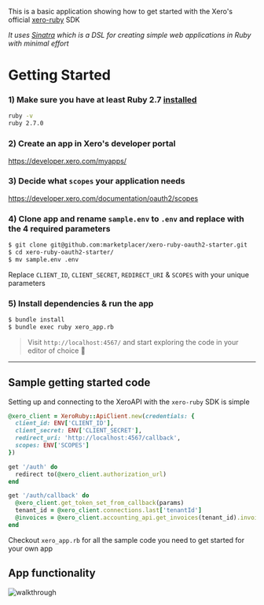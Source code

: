 This is a basic application showing how to get started with the Xero's official [xero-ruby](https://github.com/XeroAPI/xero-ruby) SDK

*It uses [Sinatra](https://github.com/sinatra/sinatra) which is a DSL for creating simple web applications in Ruby with minimal effort*

# Getting Started
### 1) Make sure you have at least Ruby 2.7 [installed](https://www.ruby-lang.org/en/documentation/installation/)
```bash
ruby -v
ruby 2.7.0
```

### 2) Create an app in Xero's developer portal
https://developer.xero.com/myapps/

### 3) Decide what `scopes` your application needs
https://developer.xero.com/documentation/oauth2/scopes

### 4) Clone app and rename `sample.env` to `.env` and replace with the **4 required parameters**
```bash
$ git clone git@github.com:marketplacer/xero-ruby-oauth2-starter.git
$ cd xero-ruby-oauth2-starter/
$ mv sample.env .env
```
Replace `CLIENT_ID`, `CLIENT_SECRET`, `REDIRECT_URI` & `SCOPES` with your unique parameters

### 5) Install dependencies & run the app
```bash
$ bundle install
$ bundle exec ruby xero_app.rb
```

> Visit `http://localhost:4567/` and start exploring the code in your editor of choice 🥳

----

## Sample getting started code
Setting up and connecting to the XeroAPI with the `xero-ruby` SDK is simple

```ruby
@xero_client = XeroRuby::ApiClient.new(credentials: {
  client_id: ENV['CLIENT_ID'],
  client_secret: ENV['CLIENT_SECRET'],
  redirect_uri: 'http://localhost:4567/callback',
  scopes: ENV['SCOPES']
})

get '/auth' do
  redirect to(@xero_client.authorization_url)
end

get '/auth/callback' do
  @xero_client.get_token_set_from_callback(params)
  tenant_id = @xero_client.connections.last['tenantId']
  @invoices = @xero_client.accounting_api.get_invoices(tenant_id).invoices
end
```

Checkout `xero_app.rb` for all the sample code you need to get started for your own app

## App functionality
![walkthrough](./public/images/xero-ruby-getting-started.gif)
